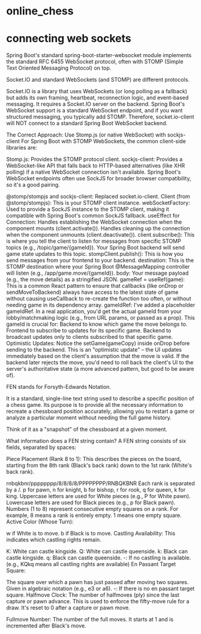 # online_chess


# connecting web sockets
Spring Boot's standard spring-boot-starter-websocket module implements the standard RFC 6455 WebSocket protocol, often with STOMP (Simple Text Oriented Messaging Protocol) on top.

Socket.IO and standard WebSockets (and STOMP) are different protocols.

Socket.IO is a library that uses WebSockets (or long polling as a fallback) but adds its own framing, heartbeat, reconnection logic, and event-based messaging. It requires a Socket.IO server on the backend.
Spring Boot's WebSocket support is a standard WebSocket endpoint, and if you want structured messaging, you typically add STOMP.
Therefore, socket.io-client will NOT connect to a standard Spring Boot WebSocket backend.

The Correct Approach: Use Stomp.js (or native WebSocket) with sockjs-client
For Spring Boot with STOMP WebSockets, the common client-side libraries are:

Stomp.js: Provides the STOMP protocol client.
sockjs-client: Provides a WebSocket-like API that falls back to HTTP-based alternatives (like XHR polling) if a native WebSocket connection isn't available. Spring Boot's WebSocket endpoints often use SockJS for broader browser compatibility, so it's a good pairing.

@stomp/stompjs and sockjs-client: Replaced socket.io-client.
Client (from @stomp/stompjs): This is your STOMP client instance.
webSocketFactory: Used to provide a SockJS instance to the STOMP client, making it compatible with Spring Boot's common SockJS fallback.
useEffect for Connection:
Handles establishing the WebSocket connection when the component mounts (client.activate()).
Handles cleaning up the connection when the component unmounts (client.deactivate()).
client.subscribe(): This is where you tell the client to listen for messages from specific STOMP topics (e.g., /topic/game/{gameId}). Your Spring Boot backend will send game state updates to this topic.
stompClient.publish(): This is how you send messages from your frontend to your backend.
destination: This is the STOMP destination where your Spring Boot @MessageMapping controller will listen (e.g., /app/game.move/{gameId}).
body: Your message payload (e.g., the move details) as a stringified JSON.
gameRef = useRef(game): This is a common React pattern to ensure that callbacks (like onDrop or sendMoveToBackend) always have access to the latest state of game without causing useCallback to re-create the function too often, or without needing game in its dependency array.
gameIdRef: I've added a placeholder gameIdRef. In a real application, you'd get the actual gameId from your lobby/matchmaking logic (e.g., from URL params, or passed as a prop). This gameId is crucial for:
Backend to know which game the move belongs to.
Frontend to subscribe to updates for its specific game.
Backend to broadcast updates only to clients subscribed to that specific game.
Optimistic Updates: Notice the setGame(gameCopy) inside onDrop before sending to the backend. This is an "optimistic update" – the UI updates immediately based on the client's assumption that the move is valid. If the backend later rejects the move, you'd need to roll back the client's UI to the server's authoritative state (a more advanced pattern, but good to be aware of).

FEN stands for Forsyth-Edwards Notation.

It is a standard, single-line text string used to describe a specific position of a chess game. Its purpose is to provide all the necessary information to recreate a chessboard position accurately, allowing you to restart a game or analyze a particular moment without needing the full game history.

Think of it as a "snapshot" of the chessboard at a given moment.

What information does a FEN string contain?
A FEN string consists of six fields, separated by spaces:

 Piece Placement (Rank 8 to 1): This describes the pieces on the board, starting from the 8th rank (Black's back rank) down to the 1st rank (White's back rank).

rnbqkbnr/pppppppp/8/8/8/8/PPPPPPPP/RNBQKBNR
Each rank is separated by a /.
p for pawn, n for knight, b for bishop, r for rook, q for queen, k for king.
Uppercase letters are used for White pieces (e.g., P for White pawn).
Lowercase letters are used for Black pieces (e.g., p for Black pawn).
Numbers (1 to 8) represent consecutive empty squares on a rank. For example, 8 means a rank is entirely empty. 1 means one empty square.
Active Color (Whose Turn):

w if White is to move.
b if Black is to move.
Castling Availability: This indicates which castling rights remain.

K: White can castle kingside.
Q: White can castle queenside.
k: Black can castle kingside.
q: Black can castle queenside.
-: If no castling is available.
(e.g., KQkq means all castling rights are available)
En Passant Target Square:

The square over which a pawn has just passed after moving two squares.
Given in algebraic notation (e.g., e3 or a6).
-: If there is no en passant target square.
Halfmove Clock: The number of halfmoves (ply) since the last capture or pawn advance. This is used to enforce the fifty-move rule for a draw. It's reset to 0 after a capture or pawn move.

Fullmove Number: The number of the full moves. It starts at 1 and is incremented after Black's move.